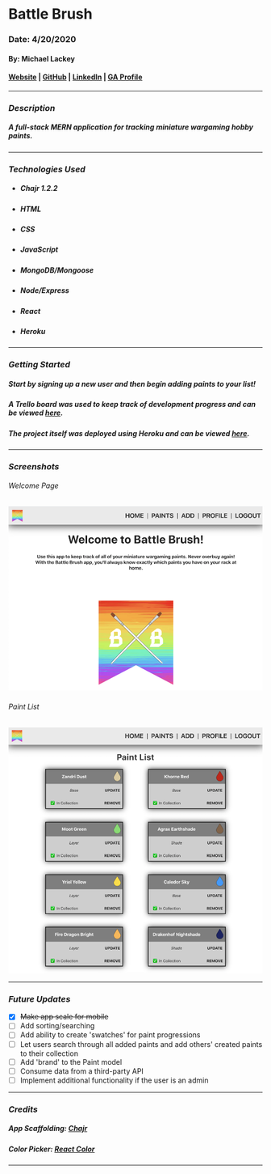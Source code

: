 # **Battle Brush**

### Date: 4/20/2020

#### By: Michael Lackey
#### [Website](https://michaellackey.com/) | [GitHub](https://github.com/mlackey9601) | [LinkedIn](https://www.linkedin.com/in/michaelglackey/) | [GA Profile](https://profiles.generalassemb.ly/michaellackey)
***

### ***Description***

##### A full-stack MERN application for tracking miniature wargaming hobby paints.
***

### ***Technologies Used***

* ##### Chajr 1.2.2
* ##### HTML
* ##### CSS
* ##### JavaScript
* ##### MongoDB/Mongoose
* ##### Node/Express
* ##### React
* ##### Heroku
***

### ***Getting Started***

##### Start by signing up a new user and then begin adding paints to your list!
##### A Trello board was used to keep track of development progress and can be viewed [here](https://trello.com/b/g6V7Aji2/battlebrush).
##### The project itself was deployed using Heroku and can be viewed [here](https://battlebrush.herokuapp.com/).
***

### ***Screenshots***

###### Welcome Page
![Welcome Page](public/screenshot1.png)

###### Paint List
![Paint List](public/screenshot2.png)
***

### ***Future Updates***

- [x] ~~Make app scale for mobile~~
- [ ] Add sorting/searching
- [ ] Add ability to create 'swatches' for paint progressions
- [ ] Let users search through all added paints and add others' created paints to their collection
- [ ] Add 'brand' to the Paint model
- [ ] Consume data from a third-party API
- [ ] Implement additional functionality if the user is an admin
***

### ***Credits***

##### App Scaffolding: [Chajr](https://github.com/davidstinson/chajr)
##### Color Picker: [React Color](https://casesandberg.github.io/react-color/)
***
